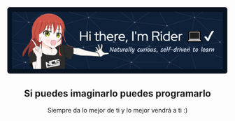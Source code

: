 <div align="center">
  <img src="https://github.com/RiyanPC/RiyanPC/blob/main/resources/github-header-image.png" alt="Header" />
</div>

<center>
<h2>Si puedes imaginarlo puedes programarlo</h2>
<p>Siempre da lo mejor de ti y lo mejor vendrá a ti :)</p>
</center>
